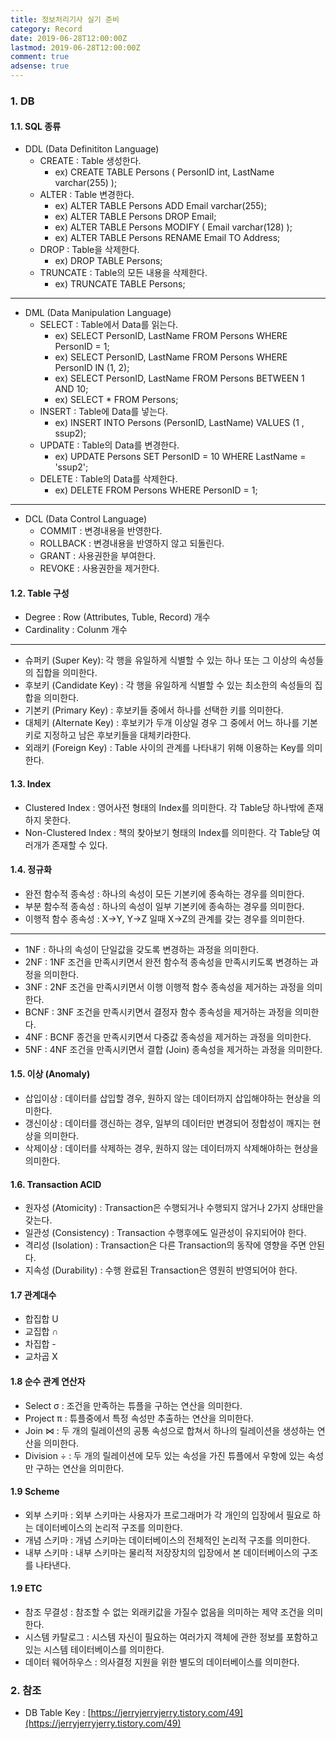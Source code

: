 ```yaml
---
title: 정보처리기사 실기 준비
category: Record
date: 2019-06-28T12:00:00Z
lastmod: 2019-06-28T12:00:00Z
comment: true
adsense: true
---
```


### 1. DB

#### 1.1. SQL 종류

* DDL (Data Definititon Language)
  * CREATE : Table 생성한다.
    * ex) CREATE TABLE Persons ( PersonID int, LastName varchar(255) );
  * ALTER : Table 변경한다.
    * ex) ALTER TABLE Persons ADD Email varchar(255);
    * ex) ALTER TABLE Persons DROP Email;
    * ex) ALTER TABLE Persons MODIFY ( Email varchar(128) );
    * ex) ALTER TABLE Persons RENAME Email TO Address;
  * DROP : Table을 삭제한다.
    * ex) DROP TABLE Persons; 
  * TRUNCATE : Table의 모든 내용을 삭제한다.
    * ex) TRUNCATE TABLE Persons;

---

* DML (Data Manipulation Language)
  * SELECT : Table에서 Data를 읽는다.
    * ex) SELECT PersonID, LastName FROM Persons WHERE PersonID = 1;
    * ex) SELECT PersonID, LastName FROM Persons WHERE PersonID IN (1, 2);
    * ex) SELECT PersonID, LastName FROM Persons BETWEEN 1 AND 10;
    * ex) SELECT * FROM Persons;
  * INSERT : Table에 Data를 넣는다.
    * ex) INSERT INTO Persons (PersonID, LastName) VALUES (1 , ssup2);
  * UPDATE : Table의 Data를 변경한다.
    * ex) UPDATE Persons SET PersonID = 10 WHERE LastName = 'ssup2';
  * DELETE : Table의 Data를 삭제한다.
    * ex) DELETE FROM Persons WHERE PersonID = 1;

---

* DCL (Data Control Language)
  * COMMIT : 변경내용을 반영한다.
  * ROLLBACK : 변경내용을 반영하지 않고 되돌린다.
  * GRANT : 사용권한을 부여한다.
  * REVOKE : 사용권한을 제거한다.

#### 1.2. Table 구성 

* Degree : Row (Attributes, Tuble, Record) 개수
* Cardinality : Colunm 개수

---

* 슈퍼키 (Super Key): 각 행을 유일하게 식별할 수 있는 하나 또는 그 이상의 속성들의 집합을 의미한다.
* 후보키 (Candidate Key) : 각 행을 유일하게 식별할 수 있는 최소한의 속성들의 집합을 의미한다.
* 기본키 (Primary Key) : 후보키들 중에서 하나를 선택한 키를 의미한다.
* 대체키 (Alternate Key) : 후보키가 두개 이상일 경우 그 중에서 어느 하나를 기본키로 지정하고 남은 후보키들을 대체키라한다.
* 외래키 (Foreign Key) : Table 사이의 관계를 나타내기 위해 이용하는 Key를 의미한다.

#### 1.3. Index

* Clustered Index : 영어사전 형태의 Index를 의미한다. 각 Table당 하나밖에 존재하지 못한다.
* Non-Clustered Index : 책의 찾아보기 형태의 Index를 의미한다. 각 Table당 여러개가 존재할 수 있다.

#### 1.4. 정규화

* 완전 함수적 종속성 : 하나의 속성이 모든 기본키에 종속하는 경우를 의미한다.
* 부분 함수적 종속성 : 하나의 속성이 일부 기본키에 종속하는 경우를 의미한다.
* 이행적 함수 종속성 : X->Y, Y->Z 일때 X->Z의 관계를 갖는 경우를 의미한다.

---

* 1NF : 하나의 속성이 단일값을 갖도록 변경하는 과정을 의미한다.
* 2NF : 1NF 조건을 만족시키면서 완전 함수적 종속성을 만족시키도록 변경하는 과정을 의미한다.
* 3NF : 2NF 조건을 만족시키면서 이행 이행적 함수 종속성을 제거하는 과정을 의미한다.
* BCNF : 3NF 조건을 만족시키면서 결정자 함수 종속성을 제거하는 과정을 의미한다.
* 4NF : BCNF 종건을 만족시키면서 다중값 종속성을 제거하는 과정을 의미한다.
* 5NF : 4NF 조건을 만족시키면서 결합 (Join) 종속성을 제거하는 과정을 의미한다.

#### 1.5. 이상 (Anomaly)

* 삽입이상 : 데이터를 삽입할 경우, 원하지 않는 데이터까지 삽입해야하는 현상을 의미한다.
* 갱신이상 : 데이터를 갱신하는 경우, 일부의 데이터만 변경되어 정합성이 깨지는 현상을 의미한다.
* 삭제이상 : 데이터를 삭제하는 경우, 원하지 않는 데이터까지 삭제해야하는 현상을 의미한다.

#### 1.6. Transaction ACID

* 원자성 (Atomicity) : Transaction은 수행되거나 수행되지 않거나 2가지 상태만을 갖는다. 
* 일관성 (Consistency) : Transaction 수행후에도 일관성이 유지되어야 한다.
* 격리성 (Isolation) : Transaction은 다른 Transaction의 동작에 영향을 주면 안된다.
* 지속성 (Durability) : 수행 완료된 Transaction은 영원히 반영되어야 한다.

#### 1.7 관계대수

* 합집합 U
* 교집합 ∩
* 차집합 -
* 교차곱 X

#### 1.8 순수 관계 연산자

* Select σ : 조건을 만족하는 튜플을 구하는 연산을 의미한다.
* Project π : 튜플중에서 특정 속성만 추출하는 연산을 의미한다.
* Join ⋈ : 두 개의 릴레이션의 공통 속성으로 합쳐서 하나의 릴레이션을 생성하는 연산을 의미한다.
* Division ÷ : 두 개의 릴레이션에 모두 있는 속성을 가진 튜플에서 우항에 있는 속성만 구하는 연산을 의미한다.

#### 1.9 Scheme

* 외부 스키마 : 외부 스키마는 사용자가 프로그래머가 각 개인의 입장에서 필요로 하는 데이터베이스의 논리적 구조를 의미한다.
* 개념 스키마 : 개념 스키마는 데이터베이스의 전체적인 논리적 구조를 의미한다.
* 내부 스키마 : 내부 스키마는 물리적 저장장치의 입장에서 본 데이터베이스의 구조를 나타낸다.

#### 1.9 ETC

* 참조 무결성 : 참조할 수 없는 외래키값을 가질수 없음을 의미하는 제약 조건을 의미한다.
* 시스템 카탈로그 : 시스템 자신이 필요하는 여러가지 객체에 관한 정보를 포함하고 있는 시스템 테이터베이스를 의미한다.
* 데이터 웨어하우스 : 의사결정 지원을 위한 별도의 데이터베이스를 의미한다.

### 2. 참조

* DB Table Key : [https://jerryjerryjerry.tistory.com/49](https://jerryjerryjerry.tistory.com/49)



